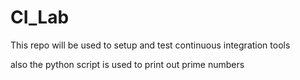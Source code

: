 # CI_Lab
This repo will be used to setup and test continuous integration tools

also the python script is used to print out prime numbers 
